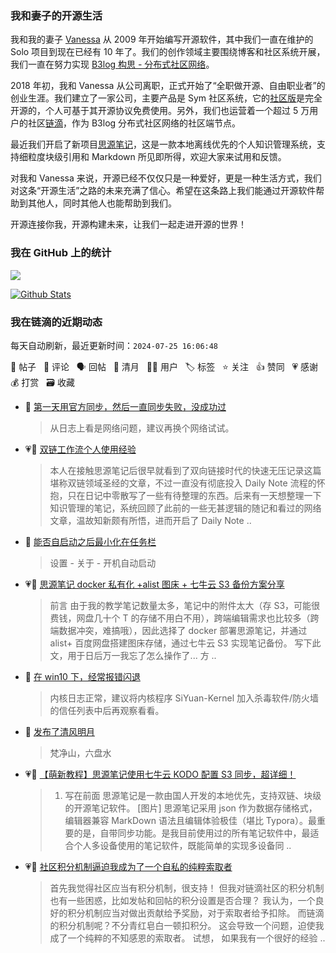 ### 我和妻子的开源生活

我和我的妻子 [Vanessa](https://github.com/Vanessa219) 从 2009 年开始编写开源软件，其中我们一直在维护的 Solo 项目到现在已经有 10 年了。我们的创作领域主要围绕博客和社区系统开展，我们一直在努力实现 [B3log 构思 - 分布式社区网络](https://ld246.com/article/1546941897596)。

2018 年初，我和 Vanessa 从公司离职，正式开始了“全职做开源、自由职业者”的创业生涯。我们建立了一家公司，主要产品是 Sym 社区系统，它的[社区版](https://github.com/88250/symphony)是完全开源的，个人可基于其开源协议免费使用。另外，我们也运营着一个超过 5 万用户的社区[链滴](https://ld246.com)，作为 B3log 分布式社区网络的社区端节点。

最近我们开启了新项目[思源笔记](https://github.com/siyuan-note/siyuan)，这是一款本地离线优先的个人知识管理系统，支持细粒度块级引用和 Markdown 所见即所得，欢迎大家来试用和反馈。

对我和 Vanessa 来说，开源已经不仅仅只是一种爱好，更是一种生活方式，我们对这条“开源生活”之路的未来充满了信心。希望在这条路上我们能通过开源软件帮助到其他人，同时其他人也能帮助到我们。

开源连接你我，开源构建未来，让我们一起走进开源的世界！

### 我在 GitHub 上的统计

<a title="Hits" target="_blank" href="https://github.com/88250/88250"><img src="https://hits.b3log.org/88250/88250.svg"></a>

[![Github Stats](https://github-readme-stats.vercel.app/api?username=88250&theme=tokyonight&show_icons=true)](https://github.com/88250)

<!--events start -->

### 我在链滴的近期动态

每天自动刷新，最近更新时间：`2024-07-25 16:06:48`

📝 帖子 &nbsp; 💬 评论 &nbsp; 🗣 回帖 &nbsp; 🌙 清月 &nbsp; 👨‍💻 用户 &nbsp; 🏷️ 标签 &nbsp; ⭐️ 关注 &nbsp; 👍 赞同 &nbsp; 💗 感谢 &nbsp; 💰 打赏 &nbsp; 🗃 收藏

* 💬 [第一天用官方同步，然后一直同步失败，没成功过](https://ld246.com/article/1721446535844/comment/1721878382740#comments)

  > 从日志上看是网络问题，建议再换个网络试试。
* 💗📝 [双链工作流个人使用经验](https://ld246.com/article/1721807032816)

  > 本人在接触思源笔记后很早就看到了双向链接时代的快速无压记录这篇堪称双链领域圣经的文章，不过一直没有彻底投入 Daily Note 流程的怀抱，只在日记中零散写了一些有待整理的东西。后来有一天想整理一下知识管理的笔记，系统回顾了此前的一些无甚逻辑的随记和看过的网络文章，温故知新颇有所悟，进而开启了 Daily Note  ..
* 💬 [能否自启动之后最小化在任务栏](https://ld246.com/article/1700008044486/comment/1721791532574#comments)

  > 设置 - 关于 - 开机自动启动
* 💗📝 [思源笔记 docker 私有化 +alist 图床 + 七牛云 S3 备份方案分享](https://ld246.com/article/1721755237701)

  > 前言 由于我的教学笔记数量太多，笔记中的附件太大（存 S3，可能很费钱，网盘几十个 T 的存储不用白不用），跨端编辑需求也比较多（跨端数据冲突，难搞哦），因此选择了 docker 部署思源笔记，并通过 alist+ 百度网盘搭建图床存储，通过七牛云 S3 实现笔记备份。 写下此文，用于日后万一我忘了怎么操作了... 方 ..
* 💬 [在 win10 下，经常报错闪退](https://ld246.com/article/1721709151942/comment/1721784111872#comments)

  > 内核日志正常，建议将内核程序 SiYuan-Kernel 加入杀毒软件/防火墙的信任列表中后再观察看看。
* 🌙 [发布了清风明月](https://ld246.com/member/88250/breezemoons/1721747356381)

  > 梵净山，六盘水
* 💗📝 [【萌新教程】思源笔记使用七牛云 KODO 配置 S3 同步，超详细！](https://ld246.com/article/1721224903886)

  > 1. 写在前面 思源笔记是一款由国人开发的本地优先，支持双链、块级的开源笔记软件。 [图片] 思源笔记采用 json 作为数据存储格式，编辑器兼容 MarkDown 语法且编辑体验极佳（堪比 Typora）。最重要的是，自带同步功能。是我目前使用过的所有笔记软件中，最适合个人多设备使用的笔记软件，既能简单的实现多设备同 ..
* 💗📝 [社区积分机制逼迫我成为了一个自私的纯粹索取者](https://ld246.com/article/1721262840009)

  > 首先我觉得社区应当有积分机制，很支持！ 但我对链滴社区的积分机制也有一些困惑，比如发帖和回帖的积分设置是否合理？ 我认为，一个良好的积分机制应当对做出贡献给予奖励，对于索取者给予扣除。 而链滴的积分机制呢？不分青红皂白一顿扣积分。 这会导致一个问题，迫使我成了一个纯粹的不知感恩的索取者。 试想， 如果我有一个很好的经验 ..


<!--events end -->
